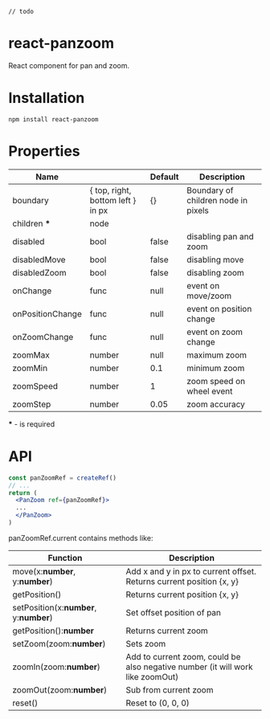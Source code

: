 ```// todo```

# react-panzoom
React component for pan and zoom.

# Installation
```npm install react-panzoom```

# Properties

| Name | | Default | Description |
| --- | --- | --- | --- |
| boundary | { top, right, bottom left } in px | {} | Boundary of children node in pixels |
| children __*__ | node  |||
| disabled | bool | false | disabling pan and zoom |
| disabledMove | bool | false | disabling move |
| disabledZoom | bool | false | disabling zoom |
| onChange | func | null | event on move/zoom |
| onPositionChange | func | null | event on position change |
| onZoomChange | func | null | event on zoom change |
| zoomMax | number | null | maximum zoom |
| zoomMin | number | 0.1 | minimum zoom |
| zoomSpeed | number | 1 | zoom speed on wheel event |
| zoomStep | number | 0.05 | zoom accuracy |

__*__ - is required

# API
```jsx
const panZoomRef = createRef()
// ...
return (
  <PanZoom ref={panZoomRef}>
  ...
  </PanZoom>
)
```

panZoomRef.current contains methods like:

| Function | Description |
| --- | --- |
| move(x:**number**, y:**number**) | Add x and y in px to current offset. Returns current position {x, y} |
| getPosition() | Returns current position {x, y} |
| setPosition(x:**number**, y:**number**) | Set offset position of pan |
| getPosition():**number** | Returns current zoom |
| setZoom(zoom:**number**) | Sets zoom |
| zoomIn(zoom:**number**) | Add to current zoom, could be also negative number (it will work like zoomOut) |
| zoomOut(zoom:**number**) | Sub from current zoom |
| reset() | Reset to (0, 0, 0) |